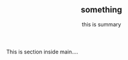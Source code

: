 <!DOCTYPE HTML>
<!-- // HTML -->
<html lang="en">
<head>
    <meta charset="UTC-8"
    <meta name="viewport" content="width=device-width, initial-scale=1.0">
    <title> HTML 5 </title>
    <body>
      <header>
        <h2> something </h2>
        <p> this is summary </p>
      </header>
<main>
      <section>
        This is section inside main....
      </section>

</main>
<footer>
</footer>
</body>
</htnl>
